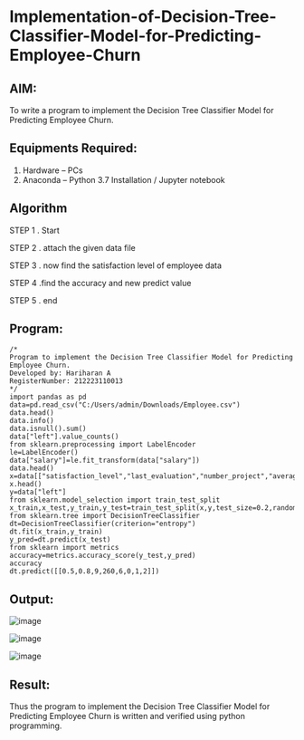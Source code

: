 # Implementation-of-Decision-Tree-Classifier-Model-for-Predicting-Employee-Churn

## AIM:
To write a program to implement the Decision Tree Classifier Model for Predicting Employee Churn.

## Equipments Required:
1. Hardware – PCs
2. Anaconda – Python 3.7 Installation / Jupyter notebook

## Algorithm
STEP 1 . Start 

STEP 2 . attach the given data file 

STEP 3 . now find the satisfaction level of employee data 

STEP 4 .find the accuracy and new predict value 

STEP 5 . end

## Program:
```
/*
Program to implement the Decision Tree Classifier Model for Predicting Employee Churn.
Developed by: Hariharan A
RegisterNumber: 212223110013
*/
import pandas as pd
data=pd.read_csv("C:/Users/admin/Downloads/Employee.csv")
data.head()
data.info()
data.isnull().sum()
data["left"].value_counts()
from sklearn.preprocessing import LabelEncoder
le=LabelEncoder()
data["salary"]=le.fit_transform(data["salary"])
data.head()
x=data[["satisfaction_level","last_evaluation","number_project","average_montly_hours","time_spend_company","Work_accident","promotion_last_5years","salary"]]
x.head()
y=data["left"]
from sklearn.model_selection import train_test_split
x_train,x_test,y_train,y_test=train_test_split(x,y,test_size=0.2,random_state=100)
from sklearn.tree import DecisionTreeClassifier
dt=DecisionTreeClassifier(criterion="entropy")
dt.fit(x_train,y_train)
y_pred=dt.predict(x_test)
from sklearn import metrics
accuracy=metrics.accuracy_score(y_test,y_pred)
accuracy
dt.predict([[0.5,0.8,9,260,6,0,1,2]])
```

## Output:
![image](https://github.com/user-attachments/assets/d672b72b-f4cd-4d70-bb31-ee1f214230e6)

![image](https://github.com/user-attachments/assets/85a69236-c9ef-4f85-87d0-e911205a3af6)

![image](https://github.com/user-attachments/assets/c4a13375-9823-4955-a204-df405a6dcc43)


## Result:
Thus the program to implement the  Decision Tree Classifier Model for Predicting Employee Churn is written and verified using python programming.
